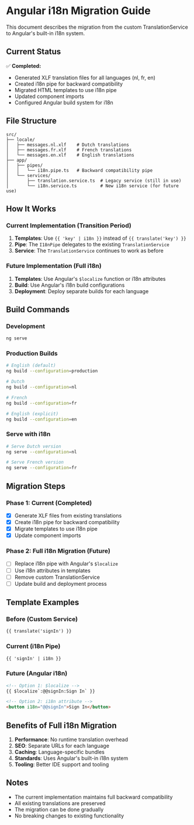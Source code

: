 # Angular i18n Migration Guide

This document describes the migration from the custom TranslationService to Angular's built-in i18n system.

## Current Status

✅ **Completed:**
- Generated XLF translation files for all languages (nl, fr, en)
- Created i18n pipe for backward compatibility
- Migrated HTML templates to use i18n pipe
- Updated component imports
- Configured Angular build system for i18n

## File Structure

```
src/
├── locale/
│   ├── messages.nl.xlf    # Dutch translations
│   ├── messages.fr.xlf    # French translations
│   └── messages.en.xlf    # English translations
├── app/
│   ├── pipes/
│   │   └── i18n.pipe.ts   # Backward compatibility pipe
│   └── services/
│       ├── translation.service.ts  # Legacy service (still in use)
│       └── i18n.service.ts         # New i18n service (for future use)
```

## How It Works

### Current Implementation (Transition Period)

1. **Templates**: Use `{{ 'key' | i18n }}` instead of `{{ translate('key') }}`
2. **Pipe**: The `I18nPipe` delegates to the existing `TranslationService`
3. **Service**: The `TranslationService` continues to work as before

### Future Implementation (Full i18n)

1. **Templates**: Use Angular's `$localize` function or i18n attributes
2. **Build**: Use Angular's i18n build configurations
3. **Deployment**: Deploy separate builds for each language

## Build Commands

### Development
```bash
ng serve
```

### Production Builds
```bash
# English (default)
ng build --configuration=production

# Dutch
ng build --configuration=nl

# French  
ng build --configuration=fr

# English (explicit)
ng build --configuration=en
```

### Serve with i18n
```bash
# Serve Dutch version
ng serve --configuration=nl

# Serve French version
ng serve --configuration=fr
```

## Migration Steps

### Phase 1: Current (Completed)
- [x] Generate XLF files from existing translations
- [x] Create i18n pipe for backward compatibility
- [x] Migrate templates to use i18n pipe
- [x] Update component imports

### Phase 2: Full i18n Migration (Future)
- [ ] Replace i18n pipe with Angular's `$localize`
- [ ] Use i18n attributes in templates
- [ ] Remove custom TranslationService
- [ ] Update build and deployment process

## Template Examples

### Before (Custom Service)
```html
{{ translate('signIn') }}
```

### Current (i18n Pipe)
```html
{{ 'signIn' | i18n }}
```

### Future (Angular i18n)
```html
<!-- Option 1: $localize -->
{{ $localize`:@@signIn:Sign In` }}

<!-- Option 2: i18n attribute -->
<button i18n="@@signIn">Sign In</button>
```

## Benefits of Full i18n Migration

1. **Performance**: No runtime translation overhead
2. **SEO**: Separate URLs for each language
3. **Caching**: Language-specific bundles
4. **Standards**: Uses Angular's built-in i18n system
5. **Tooling**: Better IDE support and tooling

## Notes

- The current implementation maintains full backward compatibility
- All existing translations are preserved
- The migration can be done gradually
- No breaking changes to existing functionality
